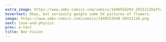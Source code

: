```yaml
---
extra_image: https://www.smbc-comics.com/comics/1448554292-20151126after.png
hovertext: Okay, but seriously google some UV pictures of flowers.
image: https://www.smbc-comics.com/comics/1448553540-20151126.png
next: love-and-physics
prev: a-test
title: Bee Vision
---
```

